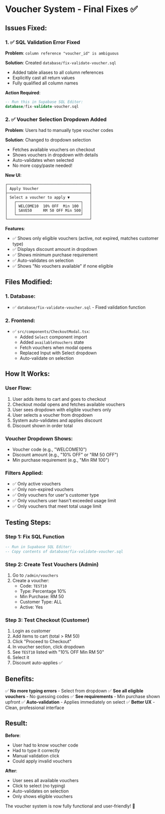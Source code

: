 # Voucher System - Final Fixes ✅

## Issues Fixed:

### 1. ✅ SQL Validation Error Fixed
**Problem**: `column reference "voucher_id" is ambiguous`

**Solution**: Created `database/fix-validate-voucher.sql`
- Added table aliases to all column references
- Explicitly cast all return values
- Fully qualified all column names

**Action Required**:
```sql
-- Run this in Supabase SQL Editor:
database/fix-validate-voucher.sql
```

### 2. ✅ Voucher Selection Dropdown Added
**Problem**: Users had to manually type voucher codes

**Solution**: Changed to dropdown selection
- Fetches available vouchers on checkout
- Shows vouchers in dropdown with details
- Auto-validates when selected
- No more copy/paste needed!

**New UI**:
```
┌─────────────────────────────────────┐
│ Apply Voucher                       │
├─────────────────────────────────────┤
│ Select a voucher to apply ▼         │
│   ┌─────────────────────────────┐   │
│   │ WELCOME10  10% OFF  Min 100 │   │
│   │ SAVE50     RM 50 OFF Min 500│   │
│   └─────────────────────────────┘   │
└─────────────────────────────────────┘
```

**Features**:
- ✅ Shows only eligible vouchers (active, not expired, matches customer type)
- ✅ Displays discount amount in dropdown
- ✅ Shows minimum purchase requirement
- ✅ Auto-validates on selection
- ✅ Shows "No vouchers available" if none eligible

## Files Modified:

### 1. Database:
- ✅ `database/fix-validate-voucher.sql` - Fixed validation function

### 2. Frontend:
- ✅ `src/components/CheckoutModal.tsx`:
  - Added `Select` component import
  - Added `availableVouchers` state
  - Fetch vouchers when modal opens
  - Replaced Input with Select dropdown
  - Auto-validate on selection

## How It Works:

### User Flow:
1. User adds items to cart and goes to checkout
2. Checkout modal opens and fetches available vouchers
3. User sees dropdown with eligible vouchers only
4. User selects a voucher from dropdown
5. System auto-validates and applies discount
6. Discount shown in order total

### Voucher Dropdown Shows:
- Voucher code (e.g., "WELCOME10")
- Discount amount (e.g., "10% OFF" or "RM 50 OFF")
- Min purchase requirement (e.g., "Min RM 100")

### Filters Applied:
- ✅ Only active vouchers
- ✅ Only non-expired vouchers
- ✅ Only vouchers for user's customer type
- ✅ Only vouchers user hasn't exceeded usage limit
- ✅ Only vouchers that meet total usage limit

## Testing Steps:

### Step 1: Fix SQL Function
```sql
-- Run in Supabase SQL Editor:
-- Copy contents of database/fix-validate-voucher.sql
```

### Step 2: Create Test Vouchers (Admin)
1. Go to `/admin/vouchers`
2. Create a voucher:
   - Code: `TEST10`
   - Type: Percentage 10%
   - Min Purchase: RM 50
   - Customer Type: ALL
   - Active: Yes

### Step 3: Test Checkout (Customer)
1. Login as customer
2. Add items to cart (total > RM 50)
3. Click "Proceed to Checkout"
4. In voucher section, click dropdown
5. See `TEST10` listed with "10% OFF Min RM 50"
6. Select it
7. Discount auto-applies ✅

## Benefits:

✅ **No more typing errors** - Select from dropdown
✅ **See all eligible vouchers** - No guessing codes
✅ **See requirements** - Min purchase shown upfront
✅ **Auto-validation** - Applies immediately on select
✅ **Better UX** - Clean, professional interface

## Result:

**Before**:
- User had to know voucher code
- Had to type it correctly
- Manual validation click
- Could apply invalid vouchers

**After**:
- User sees all available vouchers
- Click to select (no typing)
- Auto-validates on selection
- Only shows eligible vouchers

The voucher system is now fully functional and user-friendly! 🎉
